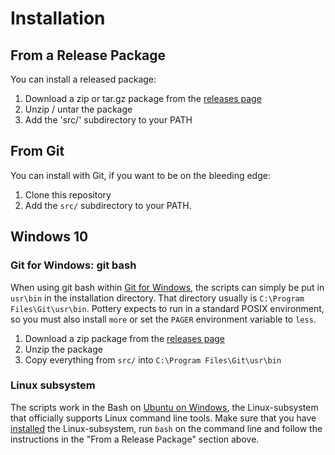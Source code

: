 Installation
============


From a Release Package
----------------------

You can install a released package:

1. Download a zip or tar.gz package from the [releases page](https://github.com/npryce/adr-tools/releases)
2. Unzip / untar the package
3. Add the 'src/' subdirectory to your PATH


From Git
--------

You can install with Git, if you want to be on the bleeding edge:

1. Clone this repository
2. Add the `src/` subdirectory to your PATH.


Windows 10
----------

### Git for Windows: git bash

When using git bash within [Git for Windows](https://git-for-windows.github.io/), the scripts can simply be put in `usr\bin` in the installation directory. That directory usually is `C:\Program Files\Git\usr\bin`.   Pottery expects to run in a standard POSIX environment, so you must also install `more` or set the `PAGER` environment variable to `less`.

1. Download a zip package from the [releases page](https://github.com/npryce/pottery/releases)
2. Unzip the package
3. Copy everything from `src/` into `C:\Program Files\Git\usr\bin`

### Linux subsystem

The scripts work in the Bash on [Ubuntu on Windows](https://www.microsoft.com/store/p/ubuntu/9nblggh4msv6), the Linux-subsystem that officially supports Linux command line tools.
Make sure that you have [installed](https://msdn.microsoft.com/en-us/commandline/wsl/install_guide) the Linux-subsystem, run `bash` on the command line and follow the instructions in the "From a Release Package" section above.
